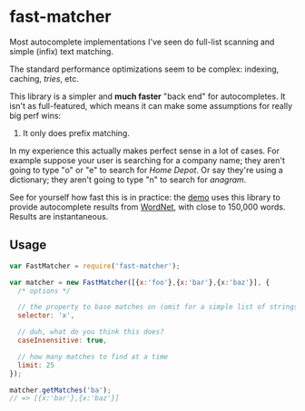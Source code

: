 # fast-matcher

Most autocomplete implementations I've seen do full-list scanning and simple (infix) text matching.

The standard performance optimizations seem to be complex: indexing, caching, *tries*, etc.

This library is a simpler and **much faster** "back end" for autocompletes. It isn't as
full-featured, which means it can make some assumptions for really big perf wins:

1. It only does prefix matching.

In my experience this actually makes perfect sense in a lot of cases. For example suppose your user
is searching for a company name; they aren't going to type "o" or "e" to search for *Home Depot*. Or
say they're using a dictionary; they aren't going to type "n" to search for *anagram*.

See for yourself how fast this is in practice: the [demo](http://danieltao.com/fast-matcher) uses
this library to provide autocomplete results from [WordNet](http://wordnet.princeton.edu/), with
close to 150,000 words. Results are instantaneous.

## Usage

```javascript
var FastMatcher = require('fast-matcher');

var matcher = new FastMatcher([{x:'foo'},{x:'bar'},{x:'baz'}], {
  /* options */

  // the property to base matches on (omit for a simple list of strings)
  selector: 'x',

  // duh, what do you think this does?
  caseInsensitive: true,

  // how many matches to find at a time
  limit: 25
});

matcher.getMatches('ba');
// => [{x:'bar'},{x:'baz'}]
```

